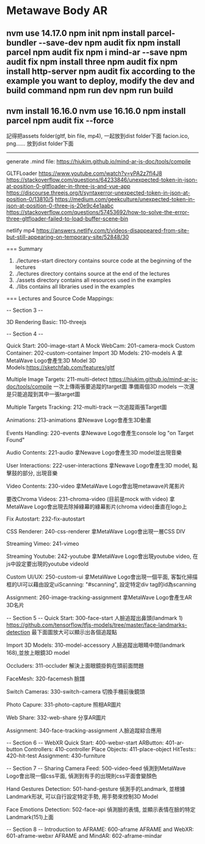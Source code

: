 # Metawave Body AR
nvm use 14.17.0
npm init
npm install parcel-bundler --save-dev
npm audit fix
npm install parcel
npm audit fix
npm i mind-ar --save
npm audit fix
npm install three
npm audit fix
npm install http-server
npm audit fix
according to the example you want to deploy, modify the dev and build command
npm run dev
npm run build
-----------
nvm install 16.16.0
nvm use 16.16.0
npm install parcel
npm audit fix --force
-----------
記得把assets folder(gltf, bin file, mp4), 一起放到dist folder下面
facion.ico, png...... 放到dist folder下面



--------------
generate .mind file:
https://hiukim.github.io/mind-ar-js-doc/tools/compile





GLTFLoader
https://www.youtube.com/watch?v=yPA2z7fl4J8
https://stackoverflow.com/questions/64233846/unexpected-token-in-json-at-position-0-gltfloader-in-three-js-and-vue-app
https://discourse.threejs.org/t/syntaxerror-unexpected-token-in-json-at-position-0/13810/5
https://medium.com/geekculture/unexpected-token-in-json-at-position-0-three-js-20e9c4e1aabc
https://stackoverflow.com/questions/57453692/how-to-solve-the-error-three-gltfloader-failed-to-load-buffer-scene-bin

netlify mp4
https://answers.netlify.com/t/videos-disappeared-from-site-but-still-appearing-on-temporary-site/52848/30


=== Summary

1. ./lectures-start directory contains source code at the beginning of the lectures
2. ./lectures directory contains source at the end of the lectures
3. ./assets directory contains all resources used in the examples
4. ./libs contains all libraries used in the examples

=== Lectures and Source Code Mappings:

-- Section 3 --

3D Rendering Basic: 110-threejs 

-- Section 4 --

Quick Start: 200-image-start A
Mock WebCam: 201-camera-mock
Custom Container: 202-custom-container
Import 3D Models: 210-models A
  拿MetaWave Logo會產生3D Model
  3D Models:https://sketchfab.com/features/gltf


Multiple Image Targets: 211-multi-detect
  https://hiukim.github.io/mind-ar-js-doc/tools/compile
  一次上傳兩張要追蹤的target圖
  準備兩個3D models
  一次還是只能追蹤到其中一張target圖

Multiple Targets Tracking: 212-multi-track
  一次追蹤兩張Target圖



Animations: 213-animations
  拿Newave Logo會產生3D動畫


Events Handling: 220-events
  拿Newave Logo會產生console log "on Target Found"


Audio Contents: 221-audio
  拿Newave Logo會產生3D model並出現音樂


User Interactions: 222-user-interactions
  拿Newave Logo會產生3D model, 點擊鼓的部分, 出現音樂


Video Contents: 230-video
  拿MetaWave Logo會出現metawave片尾影片


要改Chroma Videos: 231-chroma-video
  (目前是mock with video)
  拿MetaWave Logo會出現去除掉綠幕的綠幕影片(chroma video)垂直在logo上



Fix Autostart: 232-fix-autostart


CSS Renderer: 240-css-renderer
  拿MetaWave Logo會出現一層CSS DIV


Streaming Vimeo: 241-vimeo


Streaming Youtube: 242-youtube
  拿MetaWave Logo會出現youtube video, 在js中設定要出現的youtube videoId

Custom UI/UX: 250-custom-ui
  拿MetaWave Logo會出現一個平面, 客製化掃描框的UI可以藉由設定uiScanning: "#scanning", 設定特定div tag的id為scanning


Assignment: 260-image-tracking-assignment
  拿MetaWave Logo會產生AR 3D名片

-- Section 5 --
Quick Start: 300-face-start
  人臉追蹤出鼻頭(landmark 1)
  https://github.com/tensorflow/tfjs-models/tree/master/face-landmarks-detection
  最下面圖放大可以顯示出各個追蹤點
  


Import 3D Models: 310-model-accessory
  人臉追蹤出眼睛中間(landmark 168),並放上眼鏡3D model


Occluders: 311-occluder
  解決上面眼鏡掛鉤在頭前面問題

FaceMesh: 320-facemesh
  臉譜

Switch Cameras: 330-switch-camera
  切換手機前後鏡頭

Photo Capure: 331-photo-capture
  照相AR圖片

Web Share: 332-web-share
  分享AR圖片

Assignment: 340-face-tracking-assignment
  人臉追蹤綜合應用


-- Section 6 --
WebXR Quick Start: 400-webxr-start
ARButton: 401-ar-button
Controllers: 410-controller
Place Objects: 411-place-object
HitTests:: 420-hit-test
Assignment: 430-furniture

-- Section 7 --
Sharing Camera Feed: 500-video-feed
  偵測到MetaWave Logo會出現一個css平面, 偵測到有手的出現則css平面會變顏色

Hand Gestures Detection: 501-hand-gesture
  偵測手的Landmark, 並根據Landmark形狀, 可以自行設定特定手勢, 用手勢來控制3D Model

Face Emotions Detection: 502-face-api
  偵測臉的表情, 並顯示表情在臉的特定Landmark(151)上面

-- Section 8 -- 
Introduction to AFRAME: 600-aframe
AFRAME and WebXR: 601-aframe-webxr
AFRAME and MindAR: 602-aframe-mindar
